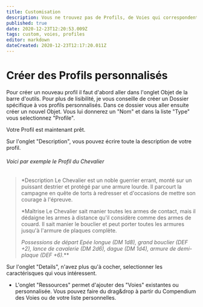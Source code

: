 ```yaml
---
title: Customisation
description: Vous ne trouvez pas de Profils, de Voies qui correspondent à votre style de jeu ? Créez les !
published: true
date: 2020-12-23T12:20:53.009Z
tags: custom, voies, profiles
editor: markdown
dateCreated: 2020-12-23T12:17:20.011Z
---
```


# Créer des Profils personnalisés
Pour créer un nouveau profil il faut d'abord aller dans l'onglet Objet de la barre d'outils. 
Pour plus de lisibilité, je vous conseille de créer un Dossier spécifique à vos profils personnalisés.
Dans ce dossier vous aller ensuite créer un nouvel Objet. Vous lui donnerez un "Nom" et dans la liste "Type" vous selectionnez "Profile".

Votre Profil est maintenant prêt.

Sur l'onglet "Description", vous pouvez écrire toute la description de votre profil.

 ###### Voici par exemple le Profil du Chevalier
> *Description
> Le Chevalier est un noble guerrier errant, monté sur un puissant destrier et protégé par une armure lourde. Il parcourt la campagne en quête de torts à redresser et d'occasions de mettre son courage à l'épreuve.
> 
> *Maîtrise
> Le Chevalier sait manier toutes les armes de contact, mais il dédaigne les armes à distance qu'il considère comme des armes de couard. Il sait manier le bouclier et peut porter toutes les armures jusqu'à l'armure de plaques complète.
> 
> *Possessions de départ
> Epée longue (DM 1d8), grand bouclier (DEF +2), lance de cavalerie (DM 2d6), dague (DM 1d4), armure de demi-plaque (DEF +6).***

Sur l'onglet "Details", n'avez plus qu'à cocher, selectionner les caractérisques qui vous intéressent.
- L'onglet "Ressources" permet d'ajouter des "Voies" existantes ou personnalisée. Vous pouvez faire du drag&drop à partir du Compendium des Voies ou de votre liste personnelles.